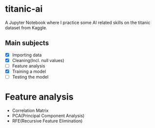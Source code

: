 # titanic-ai
A Jupyter Notebook where I practice some AI related skills on the titanic dataset from Kaggle.

## Main subjects

- [x] Importing data
- [x] Cleaning(Incl. null values)
- [ ] Feature analysis
- [x] Training a model
- [ ] Testing the model

# Feature analysis

 - Correlation Matrix
 - PCA(Principal Component Analysis)
 - RFE(Recursive Feature Elimination)